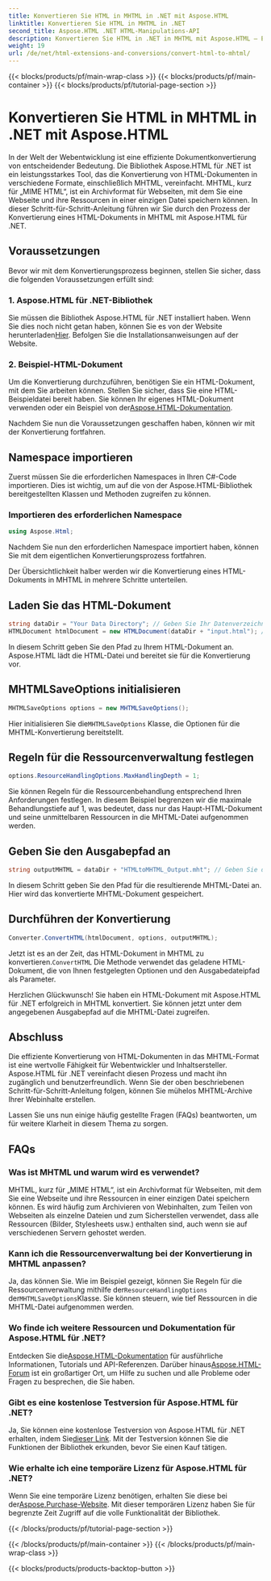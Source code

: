 ```yaml
---
title: Konvertieren Sie HTML in MHTML in .NET mit Aspose.HTML
linktitle: Konvertieren Sie HTML in MHTML in .NET
second_title: Aspose.HTML .NET HTML-Manipulations-API
description: Konvertieren Sie HTML in .NET in MHTML mit Aspose.HTML – Eine Schritt-für-Schritt-Anleitung zum effizienten Archivieren von Webinhalten. Erfahren Sie, wie Sie mit Aspose.HTML für .NET MHTML-Archive erstellen.
weight: 19
url: /de/net/html-extensions-and-conversions/convert-html-to-mhtml/
---
```


{{< blocks/products/pf/main-wrap-class >}}
{{< blocks/products/pf/main-container >}}
{{< blocks/products/pf/tutorial-page-section >}}

# Konvertieren Sie HTML in MHTML in .NET mit Aspose.HTML


In der Welt der Webentwicklung ist eine effiziente Dokumentkonvertierung von entscheidender Bedeutung. Die Bibliothek Aspose.HTML für .NET ist ein leistungsstarkes Tool, das die Konvertierung von HTML-Dokumenten in verschiedene Formate, einschließlich MHTML, vereinfacht. MHTML, kurz für „MIME HTML“, ist ein Archivformat für Webseiten, mit dem Sie eine Webseite und ihre Ressourcen in einer einzigen Datei speichern können. In dieser Schritt-für-Schritt-Anleitung führen wir Sie durch den Prozess der Konvertierung eines HTML-Dokuments in MHTML mit Aspose.HTML für .NET.

## Voraussetzungen

Bevor wir mit dem Konvertierungsprozess beginnen, stellen Sie sicher, dass die folgenden Voraussetzungen erfüllt sind:

### 1. Aspose.HTML für .NET-Bibliothek

 Sie müssen die Bibliothek Aspose.HTML für .NET installiert haben. Wenn Sie dies noch nicht getan haben, können Sie es von der Website herunterladen[Hier](https://releases.aspose.com/html/net/). Befolgen Sie die Installationsanweisungen auf der Website.

### 2. Beispiel-HTML-Dokument

Um die Konvertierung durchzuführen, benötigen Sie ein HTML-Dokument, mit dem Sie arbeiten können. Stellen Sie sicher, dass Sie eine HTML-Beispieldatei bereit haben. Sie können Ihr eigenes HTML-Dokument verwenden oder ein Beispiel von der[Aspose.HTML-Dokumentation](https://reference.aspose.com/html/net/).

Nachdem Sie nun die Voraussetzungen geschaffen haben, können wir mit der Konvertierung fortfahren.

## Namespace importieren

Zuerst müssen Sie die erforderlichen Namespaces in Ihren C#-Code importieren. Dies ist wichtig, um auf die von der Aspose.HTML-Bibliothek bereitgestellten Klassen und Methoden zugreifen zu können.

### Importieren des erforderlichen Namespace

```csharp
using Aspose.Html;
```

Nachdem Sie nun den erforderlichen Namespace importiert haben, können Sie mit dem eigentlichen Konvertierungsprozess fortfahren.

Der Übersichtlichkeit halber werden wir die Konvertierung eines HTML-Dokuments in MHTML in mehrere Schritte unterteilen.

## Laden Sie das HTML-Dokument

```csharp
string dataDir = "Your Data Directory"; // Geben Sie Ihr Datenverzeichnis an
HTMLDocument htmlDocument = new HTMLDocument(dataDir + "input.html"); // Laden Sie das HTML-Dokument
```

In diesem Schritt geben Sie den Pfad zu Ihrem HTML-Dokument an. Aspose.HTML lädt die HTML-Datei und bereitet sie für die Konvertierung vor.

## MHTMLSaveOptions initialisieren

```csharp
MHTMLSaveOptions options = new MHTMLSaveOptions();
```

 Hier initialisieren Sie die`MHTMLSaveOptions` Klasse, die Optionen für die MHTML-Konvertierung bereitstellt.

## Regeln für die Ressourcenverwaltung festlegen

```csharp
options.ResourceHandlingOptions.MaxHandlingDepth = 1;
```

Sie können Regeln für die Ressourcenbehandlung entsprechend Ihren Anforderungen festlegen. In diesem Beispiel begrenzen wir die maximale Behandlungstiefe auf 1, was bedeutet, dass nur das Haupt-HTML-Dokument und seine unmittelbaren Ressourcen in die MHTML-Datei aufgenommen werden.

## Geben Sie den Ausgabepfad an

```csharp
string outputMHTML = dataDir + "HTMLtoMHTML_Output.mht"; // Geben Sie den Ausgabedateipfad an
```

In diesem Schritt geben Sie den Pfad für die resultierende MHTML-Datei an. Hier wird das konvertierte MHTML-Dokument gespeichert.

## Durchführen der Konvertierung

```csharp
Converter.ConvertHTML(htmlDocument, options, outputMHTML);
```

 Jetzt ist es an der Zeit, das HTML-Dokument in MHTML zu konvertieren.`ConvertHTML` Die Methode verwendet das geladene HTML-Dokument, die von Ihnen festgelegten Optionen und den Ausgabedateipfad als Parameter.

Herzlichen Glückwunsch! Sie haben ein HTML-Dokument mit Aspose.HTML für .NET erfolgreich in MHTML konvertiert. Sie können jetzt unter dem angegebenen Ausgabepfad auf die MHTML-Datei zugreifen.

## Abschluss

Die effiziente Konvertierung von HTML-Dokumenten in das MHTML-Format ist eine wertvolle Fähigkeit für Webentwickler und Inhaltsersteller. Aspose.HTML für .NET vereinfacht diesen Prozess und macht ihn zugänglich und benutzerfreundlich. Wenn Sie der oben beschriebenen Schritt-für-Schritt-Anleitung folgen, können Sie mühelos MHTML-Archive Ihrer Webinhalte erstellen.

Lassen Sie uns nun einige häufig gestellte Fragen (FAQs) beantworten, um für weitere Klarheit in diesem Thema zu sorgen.

## FAQs

### Was ist MHTML und warum wird es verwendet?

MHTML, kurz für „MIME HTML“, ist ein Archivformat für Webseiten, mit dem Sie eine Webseite und ihre Ressourcen in einer einzigen Datei speichern können. Es wird häufig zum Archivieren von Webinhalten, zum Teilen von Webseiten als einzelne Dateien und zum Sicherstellen verwendet, dass alle Ressourcen (Bilder, Stylesheets usw.) enthalten sind, auch wenn sie auf verschiedenen Servern gehostet werden.

### Kann ich die Ressourcenverwaltung bei der Konvertierung in MHTML anpassen?

 Ja, das können Sie. Wie im Beispiel gezeigt, können Sie Regeln für die Ressourcenverwaltung mithilfe der`ResourceHandlingOptions` der`MHTMLSaveOptions`Klasse. Sie können steuern, wie tief Ressourcen in die MHTML-Datei aufgenommen werden.

### Wo finde ich weitere Ressourcen und Dokumentation für Aspose.HTML für .NET?

 Entdecken Sie die[Aspose.HTML-Dokumentation](https://reference.aspose.com/html/net/) für ausführliche Informationen, Tutorials und API-Referenzen. Darüber hinaus[Aspose.HTML-Forum](https://forum.aspose.com/) ist ein großartiger Ort, um Hilfe zu suchen und alle Probleme oder Fragen zu besprechen, die Sie haben.

### Gibt es eine kostenlose Testversion für Aspose.HTML für .NET?

 Ja, Sie können eine kostenlose Testversion von Aspose.HTML für .NET erhalten, indem Sie[dieser Link](https://releases.aspose.com/). Mit der Testversion können Sie die Funktionen der Bibliothek erkunden, bevor Sie einen Kauf tätigen.

### Wie erhalte ich eine temporäre Lizenz für Aspose.HTML für .NET?

 Wenn Sie eine temporäre Lizenz benötigen, erhalten Sie diese bei der[Aspose.Purchase-Website](https://purchase.aspose.com/temporary-license/). Mit dieser temporären Lizenz haben Sie für begrenzte Zeit Zugriff auf die volle Funktionalität der Bibliothek.


{{< /blocks/products/pf/tutorial-page-section >}}

{{< /blocks/products/pf/main-container >}}
{{< /blocks/products/pf/main-wrap-class >}}

{{< blocks/products/products-backtop-button >}}
